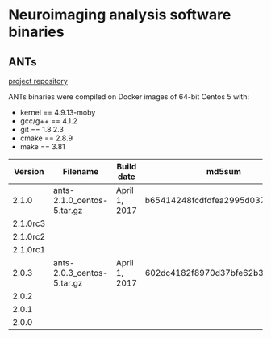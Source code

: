 # Neuroimaging analysis software binaries

ANTs
----
[project repository](https://github.com/stnava/ANTs.git)

ANTs binaries were compiled on Docker images of 64-bit Centos 5 with:
  - kernel == 4.9.13-moby
  - gcc/g++ ==  4.1.2
  - git == 1.8.2.3
  - cmake == 2.8.9
  - make == 3.81

| Version  | Filename                       | Build date       | md5sum                             |
| -------- | ------------------------------ | ---------------- | ---------------------------------- |
| 2.1.0    | ants-2.1.0_centos-5.tar.gz     | April 1, 2017    | b65414248fcdfdfea2995d037bce0f67   |
| 2.1.0rc3 |                                |                  |                                    |
| 2.1.0rc2 |                                |                  |                                    |
| 2.1.0rc1 |                                |                  |                                    |
| 2.0.3    | ants-2.0.3_centos-5.tar.gz     | April 1, 2017    | 602dc4182f8970d37bfe62b375f28a90   |
| 2.0.2    |                                |                  |                                    |
| 2.0.1    |                                |                  |                                    |
| 2.0.0    |                                |                  |                                    |
